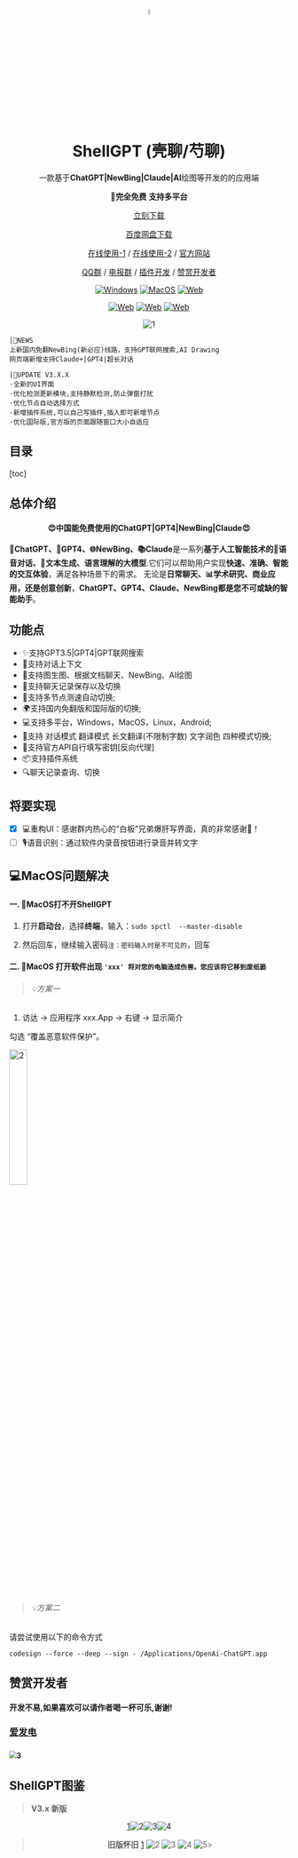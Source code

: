 <div align="center">
<img src="./images/11.png" width="5%"/>
<h1 align="center">ShellGPT (壳聊/芍聊)</h1>

 一款基于**ChatGPT|NewBing|Claude|AI**绘图等开发的的应用端

🌈**完全免费**  **支持多平台**

[立刻下载](https://github.com/akl7777777/ShellGPT/releases)

[百度网盘下载](https://pan.baidu.com/s/12j-QIQ4uAlwkhwIDzgXaeQ?pwd=7777)

[在线使用-1](https://chat.shellgpt.top/#/) / [在线使用-2](http://chat.shellgpt.link/#/) / [官方网站](http://frp-fly.top:27910/) 

[QQ群](http://qm.qq.com/cgi-bin/qm/qr?_wv=1027&k=FIKm6ir8IHZ_eIMGdsGV9U7YLPJGkavG&authKey=B%2BmZt3%2F7ecn3VTWIP%2BkNmPYjE8zgIyup9ZKYt8OhNMaRUS7a%2B2DvOgCaQDwlyCJS&noverify=0&group_code=588972515) / [电报群](https://t.me/+PpI3ZaVgwNk0MDg1) / [插件开发](https://youtu.be/CbJZPAFccA0) / [赞赏开发者](https://afdian.net/a/akl7777777)

[![Windows][Windows-image]][download-url]
[![MacOS][MacOS-image]][download-url]
[![Web][phone-image]][phone]

[![Web][guan-image]][guan]
[![Web][Web-image]][web-url]
[![Web][Web-image]][web-urll]



<img src="./images\1.JPG" alt="1"  />

</div>

[web-url]: ttps://chat.shellgpt.top/#/
[web-urll]: http://chat.shellgpt.link/#/
[download-url]: https://github.com/akl7777777/ShellGPT/releases
[Web-image]: https://img.shields.io/badge/Web-PWA-orange?logo=microsoftedge
[Windows-image]: https://img.shields.io/badge/-Windows-blue?logo=windows
[MacOS-image]: https://img.shields.io/badge/-MacOS-black?logo=apple
[phone-image]: https://img.shields.io/badge/ShellGPT-Mobile-blue
[guan-image]: https://img.shields.io/badge/Visit_official_website-green
[phone]: https://github.com/akl7777777/ShellGPTMobile/releases
[guan]: http://frp-fly.top:27910/


```
|📢NEWS
上新国内免翻NewBing(新必应)线路，支持GPT联网搜索,AI Drawing 
网页端新增支持Claude+|GPT4|超长对话
```

```
|🚀UPDATE V3.X.X
·全新的UI界面
·优化检测更新模块,支持静默检测,防止弹窗打扰
·优化节点自动选择方式
·新增插件系统,可以自己写插件,插入即可新增节点
·优化国际版,官方版的页面跟随窗口大小自适应
```

## 目录

[toc]

## 总体介绍

<div align="center">

#### 😍中国能免费使用的ChatGPT|GPT4|NewBing|Claude😍

</div>

**🤖ChatGPT、🚀GPT4、🌐NewBing、📚Claude**是一系列**基于人工智能技术的💬语音对话、📝文本生成、语言理解的大模型**.它们可以帮助用户实现**快速、准确、智能的交互体验**，满足各种场景下的需求。 无论是**日常聊天、📊学术研究、商业应用，还是创意创新**，**ChatGPT、GPT4、Claude、NewBing都是您不可或缺的智能助手**。

## 功能点

- ✨支持GPT3.5|GPT4|GPT联网搜索
- 💬支持对话上下文
- 🎨支持图生图、根据文档聊天、NewBing、AI绘图
- 💾支持聊天记录保存以及切换
- 🔄支持多节点测速自动切换;
- 🌍支持国内免翻版和国际版的切换;
- 💻支持多平台，Windows，MacOS，Linux，Android;
- 💬支持 对话模式 翻译模式 长文翻译(不限制字数) 文字润色 四种模式切换;
- 🔑支持官方API自行填写密钥[反向代理]
- 📦支持插件系统
- 🔍聊天记录查询、切换

## 将要实现

- [x] 💻重构UI：感谢群内热心的“白板”兄弟爆肝写界面，真的非常感谢🎉！
- [ ] 🎙️语音识别：通过软件内录音按钮进行录音并转文字
## 💻MacOS问题解决

#### 一. 🚨MacOS打不开ShellGPT

1. 打开**启动台**，选择**终端**，输入：`sudo spctl  --master-disable`

2. 然后回车，继续输入密码`注：密码输入时是不可见的`，回车

#### 二. 🚨MacOS 打开软件出现 `'xxx' 将对您的电脑造成伤害。您应该将它移到废纸篓`

> ###### 💡方案一

1. 访达 -> 应用程序 xxx.App -> 右键 -> 显示简介 

勾选 “覆盖恶意软件保护”。

<img src="images\2.png" alt="2" width="25%" />

> ###### 💡方案二

请尝试使用以下的命令方式

`codesign --force --deep --sign - /Applications/OpenAi-ChatGPT.app`




## 赞赏开发者

#### 开发不易,如果喜欢可以请作者喝一杯可乐,谢谢!

### [**爱发电**](https://afdian.net/a/akl7777777)

### <img src="./images\3.png" alt="3" style="zoom:80%;" />

## ShellGPT图鉴
> **V3.x** **新版**
<div align="center">

[1](./images/图鉴1.png)![2](./images/图鉴2.png)![3](./images/图鉴3.png)![4](./images/图鉴4.png)

> **旧版怀旧**
[1](./images/旧1.png) ![2](./images/旧2.png) ![3](./images/旧3.png) ![4](./images/旧4.png) ![5](./images/旧5.png)>

</div>

